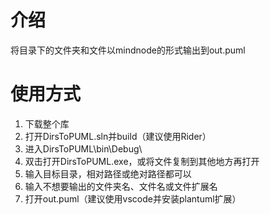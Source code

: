 # 介绍

将目录下的文件夹和文件以mindnode的形式输出到out.puml

# 使用方式

1. 下载整个库
2. 打开DirsToPUML.sln并build（建议使用Rider）
3. 进入DirsToPUML\bin\Debug\
4. 双击打开DirsToPUML.exe，或将文件复制到其他地方再打开
5. 输入目标目录，相对路径或绝对路径都可以
6. 输入不想要输出的文件夹名、文件名或文件扩展名
7. 打开out.puml（建议使用vscode并安装plantuml扩展）